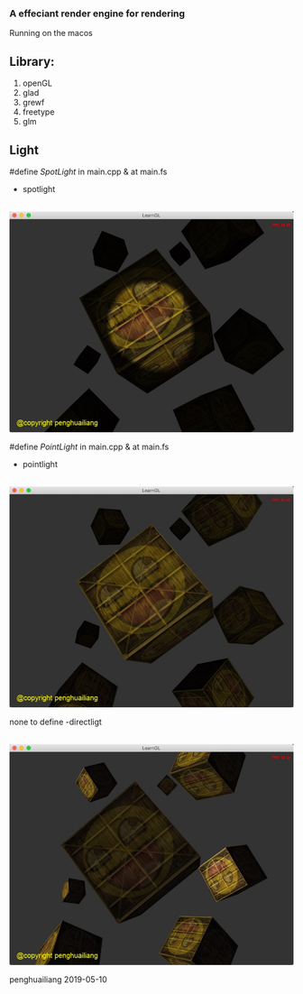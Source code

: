 ### A effeciant render engine for rendering

Running on the macos

## Library:
1. openGL
2. glad
3. grewf
4. freetype
5. glm


## Light 

#define _SpotLight_ in main.cpp & at main.fs 
- spotlight

<br><img src='image/spot.jpg'> <br>

#define _PointLight_ in main.cpp & at main.fs   
- pointlight

<br><img src='image/point.jpg'> <br>

none to define 
-directligt

<br><img src='image/direct.jpg'> <br>

penghuailiang
2019-05-10


